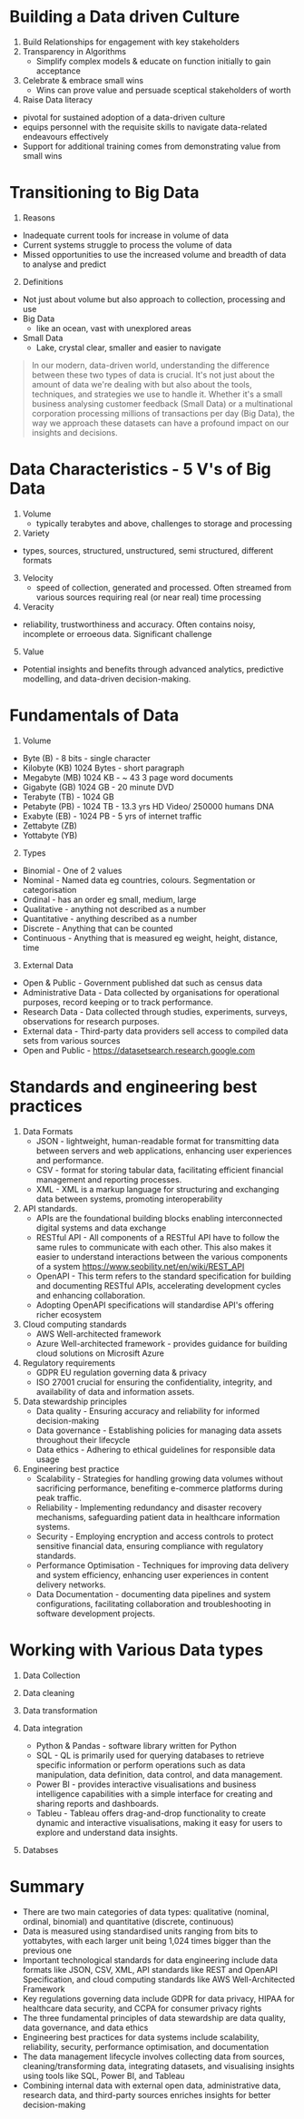 
# Building a Data driven Culture
1. Build Relationships for engagement with key stakeholders
2. Transparency in Algorithms
   - Simplify complex models & educate on function initially to gain acceptance
3. Celebrate & embrace small wins
   - Wins can prove value and persuade sceptical stakeholders of worth
4. Raise Data literacy
  - pivotal for sustained adoption of a data-driven culture
  - equips personnel with the requisite skills to navigate data-related endeavours effectively
  - Support for additional training comes from demonstrating value from small wins
# Transitioning to Big Data
1. Reasons
  - Inadequate current tools for increase in volume of data
  - Current systems struggle to process the volume of data
  - Missed opportunities to use the increased volume and breadth of data to analyse and predict
2. Definitions
  - Not just about volume but also approach to collection, processing and use
  - Big Data
    - like an ocean, vast with unexplored areas
  - Small Data
    - Lake, crystal clear, smaller and easier to navigate

  >  In our modern, data-driven world, understanding the difference between these two types of data is crucial. 
It's not just about the amount of data we're dealing with but also about the tools, techniques, and strategies we use to handle it. 
Whether it's a small business analysing customer feedback (Small Data) or a multinational corporation processing millions of transactions per day (Big Data), the way we approach these datasets can have a profound impact on our insights and decisions.
# Data Characteristics - 5 V's of Big Data
1. Volume
   - typically terabytes and above, challenges to storage and processing
2. Variety
  - types, sources, structured, unstructured, semi structured, different formats
3.  Velocity
    - speed of collection, generated and processed. Often streamed from various sources requiring real (or near real) time processing
4. Veracity
  - reliability, trustworthiness and accuracy. Often contains noisy, incomplete or erroeous data. Significant challenge
5. Value
  - Potential insights and benefits through advanced analytics, predictive modelling, and data-driven decision-making. 
# Fundamentals of Data
1. Volume
  - Byte (B) - 8 bits - single character
  - Kilobyte (KB) 1024 Bytes - short paragraph
  - Megabyte (MB) 1024 KB - ~ 43 3 page word documents
  - Gigabyte (GB) 1024 GB - 20 minute DVD
  - Terabyte (TB) - 1024 GB
  - Petabyte (PB) - 1024 TB - 13.3 yrs HD Video/ 250000 humans DNA
  - Exabyte (EB) - 1024 PB - 5 yrs of internet traffic
  - Zettabyte (ZB)
  - Yottabyte (YB)
2. Types
  - Binomial - One of 2 values
  - Nominal - Named data eg countries, colours. Segmentation or categorisation
  - Ordinal - has an order eg small, medium, large
  - Qualitative - anything not described as a number
  - Quantitative - anything described as a number
  - Discrete - Anything that can be counted
  - Continuous - Anything that is measured eg weight, height, distance, time 
3. External Data
  - Open & Public - Government published dat such as census data
  - Administrative Data - Data collected by organisations for operational purposes, record keeping or to track performance.
  - Research Data - Data collected through studies, experiments, surveys, observations for research purposes.
  - External data - Third-party data providers sell access to compiled data sets from various sources
  - Open and Public - https://datasetsearch.research.google.com

# Standards and engineering best practices
1. Data Formats
   - JSON - lightweight, human-readable format for transmitting data between servers and web applications, enhancing user experiences and performance.
   - CSV - format for storing tabular data, facilitating efficient financial management and reporting processes.
   - XML - XML is a markup language for structuring and exchanging data between systems, promoting interoperability
2. API standards.
   - APIs are the foundational building blocks enabling interconnected digital systems and data exchange 
   - RESTful API - All components of a RESTful API have to follow the same rules to communicate with each other. This also makes it easier to understand interactions between the various components of a system https://www.seobility.net/en/wiki/REST_API
   - OpenAPI - This term refers to the standard specification for building and documenting RESTful APIs, accelerating development cycles and enhancing collaboration.
   - Adopting OpenAPI specifications will standardise API's offering richer ecosystem
3. Cloud computing standards
   - AWS Well-architected framework
   - Azure Well-architected framework - provides guidance for building cloud solutions on Microsift Azure
4. Regulatory requirements
   - GDPR EU regulation governing data & privacy
   - ISO 27001 crucial for ensuring the confidentiality, integrity, and availability of data and information assets.
5. Data stewardship principles
   - Data quality - Ensuring accuracy and reliability for informed decision-making
   - Data governance - Establishing policies for managing data assets throughout their lifecycle
   - Data ethics - Adhering to ethical guidelines for responsible data usage
6. Engineering best practice
   - Scalability - Strategies for handling growing data volumes without sacrificing performance, benefiting e-commerce platforms during peak traffic.
   - Reliability - Implementing redundancy and disaster recovery mechanisms, safeguarding patient data in healthcare information systems.
   - Security - Employing encryption and access controls to protect sensitive financial data, ensuring compliance with regulatory standards.
   - Performance Optimisation - Techniques for improving data delivery and system efficiency, enhancing user experiences in content delivery networks.
   - Data Documentation - documenting data pipelines and system configurations, facilitating collaboration and troubleshooting in software development projects.

# Working with Various Data types
1. Data Collection
2. Data cleaning
3. Data transformation
4. Data integration

   - Python & Pandas - software library written for Python
   - SQL - QL is primarily used for querying databases to retrieve specific information or perform operations such as data manipulation, data definition, data control, and data management.
   - Power BI - provides interactive visualisations and business intelligence capabilities with a simple interface for creating and sharing reports and dashboards.
   - Tableu - Tableau offers drag-and-drop functionality to create dynamic and interactive visualisations, making it easy for users to explore and understand data insights.
6. Databses


# Summary
   - There are two main categories of data types: qualitative (nominal, ordinal, binomial) and quantitative (discrete, continuous)
   - Data is measured using standardised units ranging from bits to yottabytes, with each larger unit being 1,024 times bigger than the previous one
   - Important technological standards for data engineering include data formats like JSON, CSV, XML, API standards like REST and OpenAPI Specification, and cloud computing standards like AWS Well-Architected Framework
   - Key regulations governing data include GDPR for data privacy, HIPAA for healthcare data security, and CCPA for consumer privacy rights
   - The three fundamental principles of data stewardship are data quality, data governance, and data ethics
   - Engineering best practices for data systems include scalability, reliability, security, performance optimisation, and documentation
   - The data management lifecycle involves collecting data from sources, cleaning/transforming data, integrating datasets, and visualising insights using tools like SQL, Power BI, and Tableau
   - Combining internal data with external open data, administrative data, research data, and third-party sources enriches insights for better decision-making



   
   
